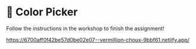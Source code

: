# 🎨 Color Picker

Follow the instructions in the workshop to finish the assignment!

https://6700aff0f42be57d0be02e07--vermillion-choux-9bbf61.netlify.app/
